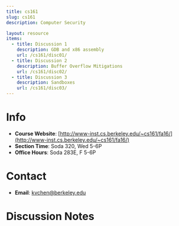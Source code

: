 ```yaml
---
title: cs161
slug: cs161
description: Computer Security

layout: resource
items:
  - title: Discussion 1
    description: GDB and x86 assembly
    url: /cs161/disc01/
  - title: Discussion 2
    description: Buffer Overflow Mitigations
    url: /cs161/disc02/
  - title: Discussion 3
    description: Sandboxes
    url: /cs161/disc03/
---
```


# Info

* **Course Website**: [http://www-inst.cs.berkeley.edu/~cs161/fa16/](http://www-inst.cs.berkeley.edu/~cs161/fa16/)
* **Section Time**: Soda 320, Wed 5-6P
* **Office Hours**: Soda 283E, F 5-6P


# Contact

* **Email**: [kvchen@berkeley.edu](mailto:kvchen@berkeley.edu)


# Discussion Notes
